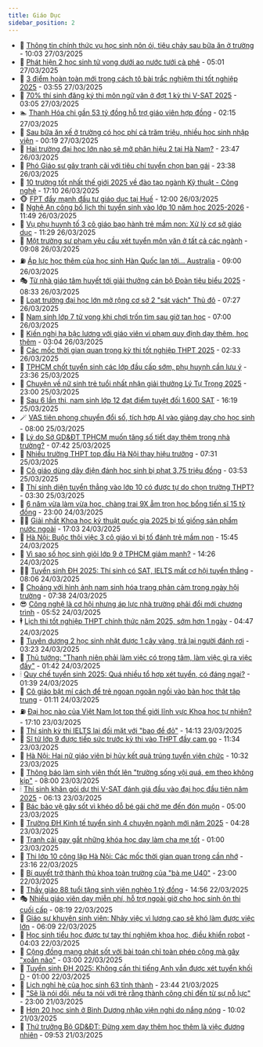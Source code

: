 ```yaml
---
title: Giáo Dục
sidebar_position: 2
---
```


<!-- dantri-giao-duc:START -->
- 🤡 [Thông tin chính thức vụ học sinh nôn ói, tiêu chảy sau bữa ăn ở trường](https://dantri.com.vn/giao-duc/thong-tin-chinh-thuc-vu-hoc-sinh-non-oi-tieu-chay-sau-bua-an-o-truong-20250327163442093.htm) - 10:03 27/03/2025
- 🗽 [Phát hiện 2 học sinh tử vong dưới ao nước tưới cà phê](https://dantri.com.vn/giao-duc/phat-hien-2-hoc-sinh-tu-vong-duoi-ao-nuoc-tuoi-ca-phe-20250327105451992.htm) - 05:01 27/03/2025
- 🚦 [3 điểm hoàn toàn mới trong cách tô bài trắc nghiệm thi tốt nghiệp 2025](https://dantri.com.vn/giao-duc/3-diem-hoan-toan-moi-trong-cach-to-bai-trac-nghiem-thi-tot-nghiep-2025-20250327103034415.htm) - 03:55 27/03/2025
- 🌋 [70% thí sinh đăng ký thi môn ngữ văn ở đợt 1 kỳ thi V-SAT 2025](https://dantri.com.vn/giao-duc/70-thi-sinh-dang-ky-thi-mon-ngu-van-o-dot-1-ky-thi-v-sat-2025-20250327084750626.htm) - 03:05 27/03/2025
- 🏊 [Thanh Hóa chi gần 53 tỷ đồng hỗ trợ giáo viên hợp đồng](https://dantri.com.vn/giao-duc/thanh-hoa-chi-gan-53-ty-dong-ho-tro-giao-vien-hop-dong-20250327091139802.htm) - 02:15 27/03/2025
- 🎃 [Sau bữa ăn xế ở trường có học phí cả trăm triệu, nhiều học sinh nhập viện](https://dantri.com.vn/giao-duc/sau-bua-an-xe-o-truong-co-hoc-phi-ca-tram-trieu-nhieu-hoc-sinh-nhap-vien-20250327071130119.htm) - 00:19 27/03/2025
- 💄 [Hai trường đại học lớn nào sẽ mở phân hiệu 2 tại Hà Nam?](https://dantri.com.vn/giao-duc/hai-truong-dai-hoc-lon-nao-se-mo-phan-hieu-2-tai-ha-nam-20250326204543116.htm) - 23:47 26/03/2025
- 🦅 [Phó Giáo sư gây tranh cãi với tiêu chí tuyển chọn bạn gái](https://dantri.com.vn/giao-duc/pho-giao-su-gay-tranh-cai-voi-tieu-chi-tuyen-chon-ban-gai-20250325221253649.htm) - 23:38 26/03/2025
- 🚦 [10 trường tốt nhất thế giới 2025 về đào tạo ngành Kỹ thuật - Công nghệ](https://dantri.com.vn/giao-duc/10-truong-tot-nhat-the-gioi-2025-ve-dao-tao-nganh-ky-thuat-cong-nghe-20250326160709607.htm) - 17:10 26/03/2025
- 🐵 [FPT đẩy mạnh đầu tư giáo dục tại Huế](https://dantri.com.vn/giao-duc/fpt-day-manh-dau-tu-giao-duc-tai-hue-20250326171903168.htm) - 12:00 26/03/2025
- 🐘 [Nghệ An công bố lịch thi tuyển sinh vào lớp 10 năm học 2025-2026](https://dantri.com.vn/giao-duc/nghe-an-cong-bo-lich-thi-tuyen-sinh-vao-lop-10-nam-hoc-2025-2026-20250326113040544.htm) - 11:49 26/03/2025
- 🦏 [Vụ phụ huynh tố 3 cô giáo bạo hành trẻ mầm non: Xử lý cơ sở giáo dục](https://dantri.com.vn/giao-duc/vu-phu-huynh-to-3-co-giao-bao-hanh-tre-mam-non-xu-ly-co-so-giao-duc-20250326182529508.htm) - 11:29 26/03/2025
- 💼 [Một trường sư phạm yêu cầu xét tuyển môn văn ở tất cả các ngành](https://dantri.com.vn/giao-duc/mot-truong-su-pham-yeu-cau-xet-tuyen-mon-van-o-tat-ca-cac-nganh-20250326160048747.htm) - 09:08 26/03/2025
- ⛽️ [Áp lực học thêm của học sinh Hàn Quốc lan tới... Australia](https://dantri.com.vn/giao-duc/ap-luc-hoc-them-cua-hoc-sinh-han-quoc-lan-toi-australia-20250324215841973.htm) - 09:00 26/03/2025
- 🎭 [Từ nhà giáo tâm huyết tới giải thưởng cán bộ Đoàn tiêu biểu 2025](https://dantri.com.vn/giao-duc/tu-nha-giao-tam-huyet-toi-giai-thuong-can-bo-doan-tieu-bieu-2025-20250326153343673.htm) - 08:33 26/03/2025
- 🎃 [Loạt trường đại học lớn mở rộng cơ sở 2 &quot;sát vách&quot; Thủ đô](https://dantri.com.vn/giao-duc/loat-truong-dai-hoc-lon-mo-rong-co-so-2-sat-vach-thu-do-20250326133208502.htm) - 07:27 26/03/2025
- 🚀 [Nam sinh lớp 7 tử vong khi chơi trốn tìm sau giờ tan học](https://dantri.com.vn/giao-duc/nam-sinh-lop-7-tu-vong-khi-choi-tron-tim-sau-gio-tan-hoc-20250326133045298.htm) - 07:00 26/03/2025
- 👀 [Kiến nghị hạ bậc lương với giáo viên vi phạm quy định dạy thêm, học thêm](https://dantri.com.vn/giao-duc/kien-nghi-ha-bac-luong-voi-giao-vien-vi-pham-quy-dinh-day-them-hoc-them-20250325215957041.htm) - 03:04 26/03/2025
- 🌝 [Các mốc thời gian quan trọng kỳ thi tốt nghiệp THPT 2025](https://dantri.com.vn/giao-duc/cac-moc-thoi-gian-quan-trong-ky-thi-tot-nghiep-thpt-2025-20250326085929751.htm) - 02:33 26/03/2025
- 🤗 [TPHCM chốt tuyển sinh các lớp đầu cấp sớm, phụ huynh cần lưu ý](https://dantri.com.vn/giao-duc/tphcm-chot-tuyen-sinh-cac-lop-dau-cap-som-phu-huynh-can-luu-y-20250326061349716.htm) - 23:36 25/03/2025
- 🦄 [Chuyện về nữ sinh trẻ tuổi nhất nhận giải thưởng Lý Tự Trọng 2025](https://dantri.com.vn/giao-duc/chuyen-ve-nu-sinh-tre-tuoi-nhat-nhan-giai-thuong-ly-tu-trong-2025-20250325230935368.htm) - 23:00 25/03/2025
- 🦍 [Sau 6 lần thi, nam sinh lớp 12 đạt điểm tuyệt đối 1.600 SAT](https://dantri.com.vn/giao-duc/sau-6-lan-thi-nam-sinh-lop-12-dat-diem-tuyet-doi-1600-sat-20250325145738427.htm) - 16:19 25/03/2025
- 🪄 [VAS tiên phong chuyển đổi số, tích hợp AI vào giảng dạy cho học sinh](https://dantri.com.vn/giao-duc/vas-tien-phong-chuyen-doi-so-tich-hop-ai-vao-giang-day-cho-hoc-sinh-20250325141325818.htm) - 08:00 25/03/2025
- 🦆 [Lý do Sở GD&amp;ĐT TPHCM muốn tăng số tiết dạy thêm trong nhà trường?](https://dantri.com.vn/giao-duc/ly-do-so-gddt-tphcm-muon-tang-so-tiet-day-them-trong-nha-truong-20250325135431437.htm) - 07:42 25/03/2025
- 🚀 [Nhiều trường THPT top đầu Hà Nội thay hiệu trưởng](https://dantri.com.vn/giao-duc/nhieu-truong-thpt-top-dau-ha-noi-thay-hieu-truong-20250325142111287.htm) - 07:31 25/03/2025
- 🦒 [Cô giáo dùng dây điện đánh học sinh bị phạt 3,75 triệu đồng](https://dantri.com.vn/giao-duc/co-giao-dung-day-dien-danh-hoc-sinh-bi-phat-375-trieu-dong-20250325102321147.htm) - 03:53 25/03/2025
- 🤡 [Thí sinh diện tuyển thẳng vào lớp 10 có được tự do chọn trường THPT?](https://dantri.com.vn/giao-duc/thi-sinh-dien-tuyen-thang-vao-lop-10-co-duoc-tu-do-chon-truong-thpt-20250325102140106.htm) - 03:30 25/03/2025
- 🤔 [6 năm vừa làm vừa học, chàng trai 9X ẵm trọn học bổng tiến sĩ 15 tỷ đồng](https://dantri.com.vn/giao-duc/6-nam-vua-lam-vua-hoc-chang-trai-9x-am-tron-hoc-bong-tien-si-15-ty-dong-20250323204410785.htm) - 23:00 24/03/2025
- 🧑‍💻 [Giải nhất Khoa học kỹ thuật quốc gia 2025 bị tố giống sản phẩm nước ngoài](https://dantri.com.vn/giao-duc/giai-nhat-khoa-hoc-ky-thuat-quoc-gia-2025-bi-to-giong-san-pham-nuoc-ngoai-20250324234627264.htm) - 17:03 24/03/2025
- 🤡 [Hà Nội: Buộc thôi việc 3 cô giáo vì bị tố đánh trẻ mầm non](https://dantri.com.vn/giao-duc/ha-noi-buoc-thoi-viec-3-co-giao-vi-bi-to-danh-tre-mam-non-20250324224352698.htm) - 15:45 24/03/2025
- 🧠 [Vì sao số học sinh giỏi lớp 9 ở TPHCM giảm mạnh?](https://dantri.com.vn/giao-duc/vi-sao-so-hoc-sinh-gioi-lop-9-o-tphcm-giam-manh-20250324211721183.htm) - 14:26 24/03/2025
- 🧑‍💻 [Tuyển sinh ĐH 2025: Thí sinh có SAT, IELTS mất cơ hội tuyển thẳng](https://dantri.com.vn/giao-duc/tuyen-sinh-dh-2025-thi-sinh-co-sat-ielts-mat-co-hoi-tuyen-thang-20250324135026010.htm) - 08:06 24/03/2025
- 🧠 [Choáng với hình ảnh nam sinh hóa trang phản cảm trong ngày hội trường](https://dantri.com.vn/giao-duc/choang-voi-hinh-anh-nam-sinh-hoa-trang-phan-cam-trong-ngay-hoi-truong-20250324141846179.htm) - 07:38 24/03/2025
- 😎 [Công nghệ là cơ hội nhưng áp lực nhà trường phải đổi mới chương trình](https://dantri.com.vn/giao-duc/cong-nghe-la-co-hoi-nhung-ap-luc-nha-truong-phai-doi-moi-chuong-trinh-20250324091010560.htm) - 05:52 24/03/2025
- 🕴 [Lịch thi tốt nghiệp THPT chính thức năm 2025, sớm hơn 1 ngày](https://dantri.com.vn/giao-duc/lich-thi-tot-nghiep-thpt-chinh-thuc-nam-2025-som-hon-1-ngay-20250324114418394.htm) - 04:47 24/03/2025
- 🧠 [Tuyên dương 2 học sinh nhặt được 1 cây vàng, trả lại người đánh rơi](https://dantri.com.vn/giao-duc/tuyen-duong-2-hoc-sinh-nhat-duoc-1-cay-vang-tra-lai-nguoi-danh-roi-20250324100912756.htm) - 03:23 24/03/2025
- 🚀 [Thủ tướng: &quot;Thanh niên phải làm việc có trọng tâm, làm việc gì ra việc đấy&quot;](https://dantri.com.vn/giao-duc/thu-tuong-thanh-nien-phai-lam-viec-co-trong-tam-lam-viec-gi-ra-viec-day-20250324083134151.htm) - 01:42 24/03/2025
- 🕯 [Quy chế tuyển sinh 2025: Quá nhiều tổ hợp xét tuyển, có đáng ngại?](https://dantri.com.vn/giao-duc/quy-che-tuyen-sinh-2025-qua-nhieu-to-hop-xet-tuyen-co-dang-ngai-20250324083624420.htm) - 01:39 24/03/2025
- 🧰 [Cô giáo bật mí cách để trẻ ngoan ngoãn ngồi vào bàn học thật tập trung](https://dantri.com.vn/giao-duc/co-giao-bat-mi-cach-de-tre-ngoan-ngoan-ngoi-vao-ban-hoc-that-tap-trung-20250324075143299.htm) - 01:11 24/03/2025
- ⛽️ [Đại học nào của Việt Nam lọt top thế giới lĩnh vực Khoa học tự nhiên?](https://dantri.com.vn/giao-duc/dai-hoc-nao-cua-viet-nam-lot-top-the-gioi-linh-vuc-khoa-hoc-tu-nhien-20250323232723072.htm) - 17:10 23/03/2025
- 🤖 [Thí sinh kỳ thi IELTS lại đối mặt với &quot;bao đề đỏ&quot;](https://dantri.com.vn/giao-duc/thi-sinh-ky-thi-ielts-lai-doi-mat-voi-bao-de-do-20250323194246758.htm) - 14:13 23/03/2025
- 🦍 [Sĩ tử lớp 9 được tiếp sức trước kỳ thi vào THPT đầy cam go](https://dantri.com.vn/giao-duc/si-tu-lop-9-duoc-tiep-suc-truoc-ky-thi-vao-thpt-day-cam-go-20250323182503566.htm) - 11:34 23/03/2025
- 🐘 [Hà Nội: Hai nữ giáo viên bị hủy kết quả trúng tuyển viên chức](https://dantri.com.vn/giao-duc/ha-noi-hai-nu-giao-vien-bi-huy-ket-qua-trung-tuyen-vien-chuc-20250323172359219.htm) - 10:32 23/03/2025
- 🌊 [Thông báo làm sinh viên thốt lên &quot;trường sống vội quá, em theo không kịp&quot;](https://dantri.com.vn/giao-duc/thong-bao-lam-sinh-vien-thot-len-truong-song-voi-qua-em-theo-khong-kip-20250323072426482.htm) - 08:00 23/03/2025
- 🕯 [Thí sinh khăn gói dự thi V-SAT đánh giá đầu vào đại học đầu tiên năm 2025](https://dantri.com.vn/giao-duc/thi-sinh-khan-goi-du-thi-v-sat-danh-gia-dau-vao-dai-hoc-dau-tien-nam-2025-20250322231732234.htm) - 06:13 23/03/2025
- 🐎 [Bác bảo vệ gây sốt vì khéo dỗ bé gái chờ mẹ đến đón muộn](https://dantri.com.vn/giao-duc/bac-bao-ve-gay-sot-vi-kheo-do-be-gai-cho-me-den-don-muon-20250319110703515.htm) - 05:00 23/03/2025
- 🐻 [Trường ĐH Kinh tế tuyển sinh 4 chuyên ngành mới năm 2025](https://dantri.com.vn/giao-duc/truong-dh-kinh-te-tuyen-sinh-4-chuyen-nganh-moi-nam-2025-20250322225549266.htm) - 04:28 23/03/2025
- 🐎 [Tranh cãi gay gắt những khóa học dạy làm cha mẹ tốt](https://dantri.com.vn/giao-duc/tranh-cai-gay-gat-nhung-khoa-hoc-day-lam-cha-me-tot-20250322150409471.htm) - 01:00 23/03/2025
- 🫣 [Thi lớp 10 công lập Hà Nội: Các mốc thời gian quan trọng cần nhớ](https://dantri.com.vn/giao-duc/thi-lop-10-cong-lap-ha-noi-cac-moc-thoi-gian-quan-trong-can-nho-20250322235735236.htm) - 23:16 22/03/2025
- 🤭 [Bí quyết trở thành thủ khoa toàn trường của &quot;bà mẹ U40&quot;](https://dantri.com.vn/giao-duc/bi-quyet-tro-thanh-thu-khoa-toan-truong-cua-ba-me-u40-20250322205358478.htm) - 23:00 22/03/2025
- 🥳 [Thầy giáo 88 tuổi tặng sinh viên nghèo 1 tỷ đồng](https://dantri.com.vn/giao-duc/thay-giao-88-tuoi-tang-sinh-vien-ngheo-1-ty-dong-20250322214707811.htm) - 14:56 22/03/2025
- 🎭 [Nhiều giáo viên dạy miễn phí, hỗ trợ ngoài giờ cho học sinh ôn thi cuối cấp](https://dantri.com.vn/giao-duc/nhieu-giao-vien-day-mien-phi-ho-tro-ngoai-gio-cho-hoc-sinh-on-thi-cuoi-cap-20250322133758452.htm) - 08:19 22/03/2025
- 🥸 [Giáo sư khuyên sinh viên: Nhảy việc vì lương cao sẽ khó làm được việc lớn](https://dantri.com.vn/giao-duc/giao-su-khuyen-sinh-vien-nhay-viec-vi-luong-cao-se-kho-lam-duoc-viec-lon-20250322122012122.htm) - 06:09 22/03/2025
- 🦣 [Học sinh tiểu học được tự tay thí nghiệm khoa học, điều khiển robot](https://dantri.com.vn/giao-duc/hoc-sinh-tieu-hoc-duoc-tu-tay-thi-nghiem-khoa-hoc-dieu-khien-robot-20250322101626596.htm) - 04:03 22/03/2025
- 🤔 [Cộng đồng mạng phát sốt với bài toán chỉ toàn phép cộng mà gây &quot;xoắn não&quot;](https://dantri.com.vn/giao-duc/cong-dong-mang-phat-sot-voi-bai-toan-chi-toan-phep-cong-ma-gay-xoan-nao-20250320113006716.htm) - 03:00 22/03/2025
- 🦣 [Tuyển sinh ĐH 2025: Không cần thi tiếng Anh vẫn được xét tuyển khối D](https://dantri.com.vn/giao-duc/tuyen-sinh-dh-2025-khong-can-thi-tieng-anh-van-duoc-xet-tuyen-khoi-d-20250321194227529.htm) - 01:00 22/03/2025
- 🐲 [Lịch nghỉ hè của học sinh 63 tỉnh thành](https://dantri.com.vn/giao-duc/lich-nghi-he-cua-hoc-sinh-63-tinh-thanh-20250321124716556.htm) - 23:44 21/03/2025
- 🔭 [&quot;Sẽ là nói dối, nếu ta nói với trẻ rằng thành công chỉ đến từ sự nỗ lực&quot;](https://dantri.com.vn/giao-duc/se-la-noi-doi-neu-ta-noi-voi-tre-rang-thanh-cong-chi-den-tu-su-no-luc-20250320211508860.htm) - 23:00 21/03/2025
- 🥷 [Hơn 20 học sinh ở Bình Dương nhập viện nghi do nắng nóng](https://dantri.com.vn/giao-duc/hon-20-hoc-sinh-o-binh-duong-nhap-vien-nghi-do-nang-nong-20250321163710928.htm) - 10:02 21/03/2025
- 🎊 [Thứ trưởng Bộ GD&amp;ĐT: Đừng xem dạy thêm học thêm là việc đương nhiên](https://dantri.com.vn/giao-duc/thu-truong-bo-gddt-dung-xem-day-them-hoc-them-la-viec-duong-nhien-20250321162415863.htm) - 09:53 21/03/2025<!-- dantri-giao-duc:END -->

